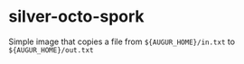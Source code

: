 # silver-octo-spork

Simple image that copies a file from ``${AUGUR_HOME}/in.txt`` to ``${AUGUR_HOME}/out.txt``
